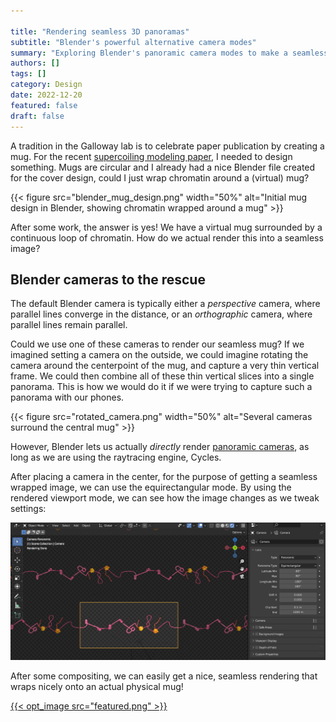 ```yaml
---

title: "Rendering seamless 3D panoramas"
subtitle: "Blender's powerful alternative camera modes"
summary: "Exploring Blender's panoramic camera modes to make a seamless circular render."
authors: []
tags: []
category: Design
date: 2022-12-20
featured: false
draft: false
---
```


A tradition in the Galloway lab is to celebrate paper publication by creating a mug.
For the recent [supercoiling modeling paper](/publication/supercoiling-mediated-feedback-model/),
I needed to design something. Mugs are circular and I already had a nice Blender file
created for the cover design, could I just wrap chromatin around a (virtual) mug?

{{< figure src="blender_mug_design.png" width="50%" alt="Initial mug design in Blender, showing chromatin wrapped around a mug" >}}

After some work, the answer is yes! We have a virtual mug surrounded by a continuous loop of chromatin.
How do we actual render this into a seamless image?

## Blender cameras to the rescue
The default Blender camera is typically either a _perspective_ camera, where
parallel lines converge in the distance, or an _orthographic_ camera, where parallel
lines remain parallel.

Could we use one of these cameras to render our seamless mug? If we imagined setting a camera on the
outside, we could imagine rotating the camera around the centerpoint of the mug, and capture a very thin
vertical frame. We could then combine all of these thin vertical slices into a single panorama. This is
how we would do it if we were trying to capture such a panorama with our phones.

{{< figure src="rotated_camera.png" width="50%" alt="Several cameras surround the central mug" >}}

However, Blender lets us actually _directly_ render [panoramic cameras](https://docs.blender.org/manual/en/latest/render/cycles/object_settings/cameras.html),
as long as we are using the raytracing engine, Cycles.

After placing a camera in the center, for the purpose of getting a seamless wrapped image,
we can use the equirectangular mode. By using the rendered viewport mode, we can see how the image changes as
we tweak settings:

![Equirectangular mode](equirectangular_preview.png)


After some compositing, we can easily get a nice, seamless rendering that wraps nicely onto an actual physical mug!

[{{< opt_image src="featured.png" >}}](featured.png)